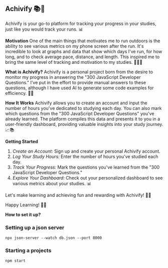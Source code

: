 ## Achivify 📚🏃
Achivify is your go-to platform for tracking your progress in your studies, just like you would track your runs. 📊

**Motivation**
One of the main things that motivates me to run outdoors is the ability to see various metrics on my phone screen after the run. It's incredible to look at graphs and data that show which days I've run, for how long, and to check average pace, distance, and length. This inspired me to bring the same level of tracking and motivation to my studies. 🏃‍♂️📱

**What is Achivify?**
Achivify is a personal project born from the desire to monitor my progress in answering the "300 JavaScript Developer Questions." I've put in the effort to provide manual answers to these questions, although I have used AI to generate some code examples for efficiency. 🚀🧠

**How It Works**
Achivify allows you to create an account and input the number of hours you've dedicated to studying each day. You can also mark which questions from the "300 JavaScript Developer Questions" you've already learned. The platform compiles this data and presents it to you in a user-friendly dashboard, providing valuable insights into your study journey. 📈📚

**Getting Started**
1. *Create an Account:* Sign up and create your personal Achivify account.
2. *Log Your Study Hours:* Enter the number of hours you've studied each day.
3. *Track Your Progress:* Mark the questions you've learned from the "300 JavaScript Developer Questions."
4. *Explore Your Dashboard:* Check out your personalized dashboard to see various metrics about your studies. 📊

Let's make learning and achieving fun and rewarding with Achivify! 🌟📖

Happy Learning! 🚀🧠

**How to set it up?**

### Setting up a json server 
`npx json-server --watch db.json --port 8000`

### Starting a projects
`npm start`